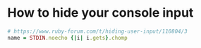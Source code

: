 # How to hide your console input

```ruby
# https://www.ruby-forum.com/t/hiding-user-input/110804/3
name = STDIN.noecho {|i| i.gets}.chomp
```
